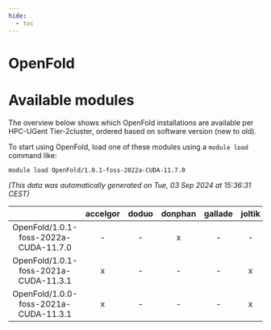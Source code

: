 ```yaml
---
hide:
  - toc
---
```


OpenFold
========

# Available modules


The overview below shows which OpenFold installations are available per HPC-UGent Tier-2cluster, ordered based on software version (new to old).

To start using OpenFold, load one of these modules using a `module load` command like:

```shell
module load OpenFold/1.0.1-foss-2022a-CUDA-11.7.0
```

*(This data was automatically generated on Tue, 03 Sep 2024 at 15:36:31 CEST)*  

| |accelgor|doduo|donphan|gallade|joltik|shinx|skitty|
| :---: | :---: | :---: | :---: | :---: | :---: | :---: | :---: |
|OpenFold/1.0.1-foss-2022a-CUDA-11.7.0|-|-|x|-|-|-|-|
|OpenFold/1.0.1-foss-2021a-CUDA-11.3.1|x|-|-|-|x|-|-|
|OpenFold/1.0.0-foss-2021a-CUDA-11.3.1|x|-|-|-|x|-|-|
